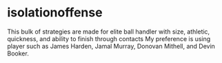 # isolationoffense
This bulk of strategies are made for elite ball handler with size, athletic, quickness, and ability to finish through contacts
My preference is using player such as James Harden, Jamal Murray, Donovan Mithell, and Devin Booker.
